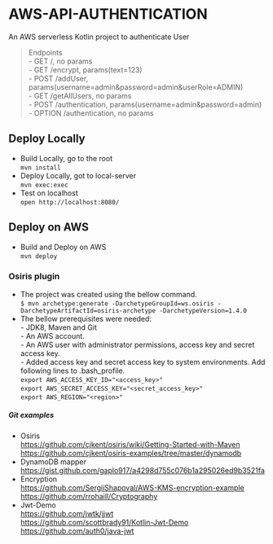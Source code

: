 # AWS-API-AUTHENTICATION
An AWS serverless Kotlin project to authenticate User

>Endpoints
<br> - GET /, no params
<br> - GET /encrypt, params(text=123)
<br> - POST /addUser, params(username=admin&password=admin&userRole=ADMIN)
<br> - GET /getAllUsers, no params
<br> - POST /authentication, params(username=admin&password=admin)
<br> - OPTION /authentication, no params

## Deploy Locally 
* Build Locally, go to the root 
<br>`mvn install`
* Deploy Locally, got to local-server
<br>`mvn exec:exec`
* Test on localhost
<br>`open http://localhost:8080/`

## Deploy on AWS
* Build and Deploy on AWS 
<br>`mvn deploy`

### Osiris plugin 
* The project was created using the bellow command.
<br>`$ mvn archetype:generate -DarchetypeGroupId=ws.osiris -DarchetypeArtifactId=osiris-archetype -DarchetypeVersion=1.4.0`
* The bellow prerequisites were needed:
<br>- JDK8, Maven and Git
<br>- An AWS account.
<br>- An AWS user with administrator permissions, access key and secret access key.
<br>- Added access key and secret access key to system environments. Add following lines to .bash_profile.
<br>`export AWS_ACCESS_KEY_ID="<access_key>"`
<br>`export AWS_SECRET_ACCESS_KEY="<secret_access_key>"`
<br>`export AWS_REGION="<region>"`

##### Git examples
* Osiris
 <br>https://github.com/cjkent/osiris/wiki/Getting-Started-with-Maven
 <br>https://github.com/cjkent/osiris-examples/tree/master/dynamodb
* DynamoDB mapper
 <br>https://gist.github.com/gaplo917/a4298d755c076b1a295026ed9b3521fa
* Encryption 
 <br>https://github.com/SergiiShapoval/AWS-KMS-encryption-example
 <br>https://github.com/rrohaill/Cryptography
* Jwt-Demo
 <br>https://github.com/jwtk/jjwt
 <br>https://github.com/scottbrady91/Kotlin-Jwt-Demo
 <br>https://github.com/auth0/java-jwt